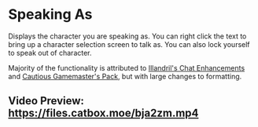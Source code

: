 # Speaking As
Displays the character you are speaking as. You can right click the text to bring up a character selection screen to talk as. You can also lock yourself to speak out of character.

Majority of the functionality is attributed to [Illandril's Chat Enhancements](https://github.com/illandril/FoundryVTT-chat-enhancements) and [Cautious Gamemaster's Pack](https://github.com/cs96and/FoundryVTT-CGMP), but with large changes to formatting.

## **Video Preview:** https://files.catbox.moe/bja2zm.mp4

